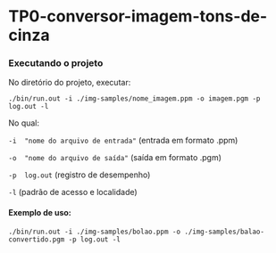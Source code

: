 # TP0-conversor-imagem-tons-de-cinza

### Executando o projeto

No diretório do projeto, executar:

`./bin/run.out -i ./img-samples/nome_imagem.ppm -o imagem.pgm -p log.out -l`

No qual:

`-i  "nome do arquivo de entrada"`  (entrada em formato .ppm)  
              
`-o  "nome do arquivo de saída"`    (saída em formato .pgm)

`-p  log.out`            (registro de desempenho)

`-l`                    (padrão de acesso e localidade)

#### Exemplo de uso:

`./bin/run.out -i ./img-samples/bolao.ppm -o ./img-samples/balao-convertido.pgm -p log.out -l`
